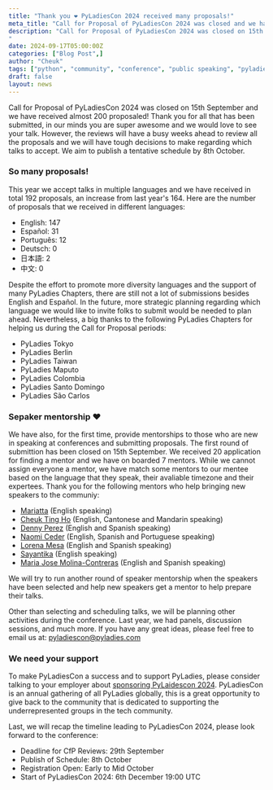 ```yaml
---
title: "Thank you ❤️ PyLadiesCon 2024 received many proposals!"
meta_title: "Call for Proposal of PyLadiesCon 2024 was closed and we have received almost 200 proposals!"
description: "Call for Proposal of PyLadiesCon 2024 was closed on 15th September and we have received almost 200 proposaled! Thank you for all that has been submitted, in our minds you are super awesome and we would love to see your talk. However, the reviews will have a busy weeks ahead to review all the proposals and we will have tough decisions to make regarding which talks to accept. We aim to publish a tentative schedule by 8th October.
"
date: 2024-09-17T05:00:00Z
categories: ["Blog Post",]
author: "Cheuk"
tags: ["python", "community", "conference", "public speaking", "pyladies"]
draft: false
layout: news
---
```


Call for Proposal of PyLadiesCon 2024 was closed on 15th September and we have received almost 200 proposaled! Thank you for all that has been submitted, in our minds you are super awesome and we would love to see your talk. However, the reviews will have a busy weeks ahead to review all the proposals and we will have tough decisions to make regarding which talks to accept. We aim to publish a tentative schedule by 8th October.

### So many proposals!

This year we accept talks in multiple languages and we have received in total 192 proposals, an increase from last year's 164. Here are the number of proposals that we received in different languages:

- English: 147
- Español: 31
- Português: 12
- Deutsch: 0
- 日本語: 2
- 中文: 0

Despite the effort to promote more diversity languages and the support of many PyLadies Chapters, there are still not a lot of submissions besides English and Español. In the future, more strategic planning regarding which language we would like to invite folks to submit would be needed to plan ahead. Nevertheless, a big thanks to the following PyLadies Chapters for helping us during the Call for Proposal periods:

- PyLadies Tokyo
- PyLadies Berlin
- PyLadies Taiwan
- PyLadies Maputo
- PyLadies Colombia
- PyLadies Santo Domingo
- PyLadies São Carlos

### Sepaker mentorship ❤️

We have also, for the first time, provide mentorships to those who are new in speaking at conferences and submitting proposals. The first round of submittion has been closed on 15th September. We received 20 application for finding a mentor and we have on boarded 7 mentors. While we cannot assign everyone a mentor, we have match some mentors to our mentee based on the language that they speak, their avaliable timezone and their expertees. Thank you for the following mentors who help bringing new speakers to the communiy:

- [Mariatta](https://mariatta.ca) (English speaking)
- [Cheuk Ting Ho](https://cheuk.dev) (English, Cantonese and Mandarin speaking)
- [Denny Perez](https://www.linkedin.com/in/dennyperez18/) (English and Spanish speaking)
- [Naomi Ceder](https://naomiceder.tech/) (English, Spanish and Portuguese speaking)
- [Lorena Mesa](https://www.linkedin.com/in/lorenamesa/) (English and Spanish speaking)
- [Sayantika](https://www.linkedin.com/in/sayantika-banik/) (English speaking)
- [Maria Jose Molina-Contreras](https://www.linkedin.com/in/mjmolinacontreras/) (English and Spanish speaking)

We will try to run another round of speaker mentorship when the speakers have been selected and help new speakers get a mentor to help prepare their talks.

Other than selecting and scheduling talks, we will be planning other activities during the conference. Last year, we had panels, discussion sessions, and much more. If you have any great ideas, please feel free to email us at: [pyladiescon@pyladies.com](pyladiescon@pyladies.com)

### We need your support

To make PyLadiesCon a success and to support PyLadies, please consider talking to your employer about [sponsoring PyLaidescon 2024](https://conference.pyladies.com/sponsors/). PyLadiesCon is an annual gathering of all PyLadies globally, this is a great opportunity to give back to the community that is dedicated to supporting the underrepresented groups in the tech community.

Last, we will recap the timeline leading to PyLadiesCon 2024, please look forward to the conference:

- Deadline for CfP Reviews: 29th September
- Publish of Schedule: 8th October
- Registration Open: Early to Mid October
- Start of PyLadiesCon 2024: 6th December 19:00 UTC
